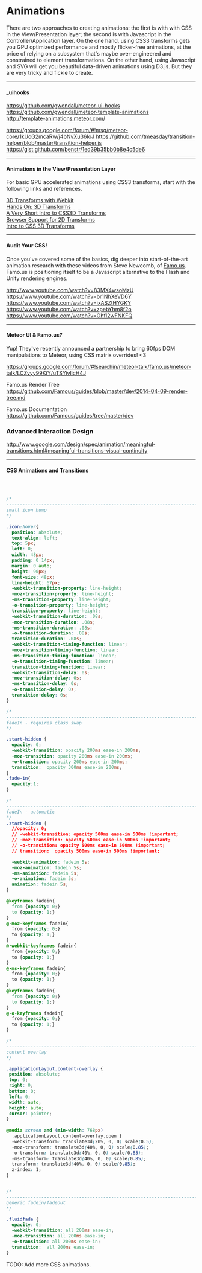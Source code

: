 Animations  
========================================

There are two approaches to creating animations:  the first is with with CSS in the View/Presentation layer; the second is with Javascript in the Controller/Application layer.  On the one hand, using CSS3 transforms gets you GPU optimized performance and mostly flicker-free animations, at the price of relying on a subsystem that's maybe over-engineered and constrained to element transformations.  On the other hand, using Javascript and SVG will get you beautiful data-driven animations using D3.js.  But they are very tricky and fickle to create.

----------------------------------------
#### _uihooks   


https://github.com/gwendall/meteor-ui-hooks  
https://github.com/gwendall/meteor-template-animations  
http://template-animations.meteor.com/  

https://groups.google.com/forum/#!msg/meteor-core/1kUoG2mcaRw/j4bNvXu36IoJ
https://github.com/tmeasday/transition-helper/blob/master/transition-helper.js
https://gist.github.com/benstr/1ed39b35bb0b8e4c5de6

----------------------------------------
#### Animations in the View/Presentation Layer    
For basic GPU accelerated animations using CSS3 transforms, start with the following links and references.  

[3D Transforms with Webkit](https://www.webkit.org/blog/386/3d-transforms/)  
[Hands On: 3D Transforms](http://ie.microsoft.com/testdrive/Graphics/hands-on-css3/hands-on_3d-transforms.htm)  
[A Very Short Intro to CSS3D Transforms](http://bartaz.github.io/meetjs/css3d/)  
[Browser Support for 2D Transforms](http://css3.bradshawenterprises.com/transforms/)  
[Intro to CSS 3D Transforms](http://desandro.github.io/3dtransforms/)  

----------------------------------------
#### Audit Your CSS!  
Once you've covered some of the basics, dig deeper into start-of-the-art animation research with these videos from Steve Newcomb, of [Famo.us](http://famo.us/).  Famo.us is positioning itself to be a Javascript alternative to the Flash and Unity rendering engines.

  http://www.youtube.com/watch?v=83MX4wsoMzU  
  https://www.youtube.com/watch?v=br1NhXeVD6Y  
  https://www.youtube.com/watch?v=ixASZtHYGKY  
  https://www.youtube.com/watch?v=zpebYhm8f2o  
  https://www.youtube.com/watch?v=OhfI2wFNKFQ  


----------------------------------------
#### Meteor UI & Famo.us?
Yup!  They've recently announced a partnership to bring 60fps DOM manipulations to Meteor, using CSS matrix overrides!  <3  

https://groups.google.com/forum/#!searchin/meteor-talk/famo.us/meteor-talk/LCZvyy99KiY/uTSYivlicH4J  


Famo.us Render Tree  
https://github.com/Famous/guides/blob/master/dev/2014-04-09-render-tree.md  

Famo.us Documentation  
https://github.com/Famous/guides/tree/master/dev

### Advanced Interaction Design  
http://www.google.com/design/spec/animation/meaningful-transitions.html#meaningful-transitions-visual-continuity

-----------------------------------------
#### CSS Animations and Transitions  

````css



/*
----------------------------------------------------------------------------------------
small icon bump
*/

.icon:hover{
  position: absolute;
  text-align: left;
  top: 5px;
  left: 0;
  width: 48px;
  padding: 0 14px;
  margin: 0 auto;
  height: 90px;
  font-size: 48px;
  line-height: 67px;
  -webkit-transition-property: line-height;
  -moz-transition-property: line-height;
  -ms-transition-property: line-height;
  -o-transition-property: line-height;
  transition-property: line-height;
  -webkit-transition-duration: .08s;
  -moz-transition-duration: .08s;
  -ms-transition-duration: .08s;
  -o-transition-duration: .08s;
  transition-duration: .08s;
  -webkit-transition-timing-function: linear;
  -moz-transition-timing-function: linear;
  -ms-transition-timing-function: linear;
  -o-transition-timing-function: linear;
  transition-timing-function: linear;
  -webkit-transition-delay: 0s;
  -moz-transition-delay: 0s;
  -ms-transition-delay: 0s;
  -o-transition-delay: 0s;
  transition-delay: 0s;
}

/*
----------------------------------------------------------------------------------------
fadeIn - requires class swap
*/

.start-hidden {
  opacity: 0;
  -webkit-transition: opacity 200ms ease-in 200ms;
  -moz-transition: opacity 200ms ease-in 200ms;
  -o-transition: opacity 200ms ease-in 200ms;
  transition:  opacity 300ms ease-in 200ms;
}
.fade-in{
  opacity:1;
}

/*
----------------------------------------------------------------------------------------
fadeIn - automatic
*/
.start-hidden {
  //opacity: 0;
  // -webkit-transition: opacity 500ms ease-in 500ms !important;
  // -moz-transition: opacity 500ms ease-in 500ms !important;
  // -o-transition: opacity 500ms ease-in 500ms !important;
  // transition:  opacity 500ms ease-in 500ms !important;

  -webkit-animation: fadein 5s;
  -moz-animation: fadein 5s;
  -ms-animation: fadein 5s;
  -o-animation: fadein 5s;
  animation: fadein 5s;
}

@keyframes fadein{
  from {opacity: 0;}
  to {opacity: 1;}
}
@-moz-keyframes fadein{
  from {opacity: 0;}
  to {opacity: 1;}
}
@-webkit-keyframes fadein{
  from {opacity: 0;}
  to {opacity: 1;}
}
@-ms-keyframes fadein{
  from {opacity: 0;}
  to {opacity: 1;}
}
@keyframes fadein{
  from {opacity: 0;}
  to {opacity: 1;}
}
@-o-keyframes fadein{
  from {opacity: 0;}
  to {opacity: 1;}
}

/*
----------------------------------------------------------------------------------------
content overlay
*/

.applicationLayout.content-overlay {
 position: absolute;
 top: 0;
 right: 0;
 bottom: 0;
 left: 0;
 width: auto;
 height: auto;
 cursor: pointer;
}
 
@media screen and (min-width: 768px)
  .applicationLayout.content-overlay.open {
  -webkit-transform: translate3d(20%, 0, 0) scale(0.5);
  -moz-transform: translate3d(40%, 0, 0) scale(0.85);
  -o-transform: translate3d(40%, 0, 0) scale(0.85);
  -ms-transform: translate3d(40%, 0, 0) scale(0.85);
  transform: translate3d(40%, 0, 0) scale(0.85);
  z-index: 1;
}


/*
----------------------------------------------------------------------------------------
generic fadein/fadeout
*/

.fluidfade {
  opacity: 0;
  -webkit-transition: all 200ms ease-in;
  -moz-transition: all 200ms ease-in;
  -o-transition: all 200ms ease-in;
  transition:  all 200ms ease-in;
}

````


TODO: Add more CSS animations.
